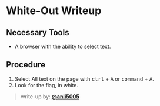 # White-Out Writeup

## Necessary Tools
* A browser with the ability to select text.

## Procedure
1. Select All text on the page with <kbd>ctrl</kbd> + <kbd>A</kbd> or <kbd>command</kbd> + <kbd>A</kbd>.
1. Look for the flag, in white.

> write-up by: [**@anli5005**](https://github.com/anli5005)